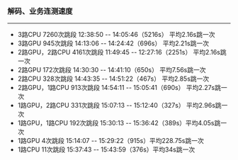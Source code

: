 ### 解码、业务连测速度

***

* 3路CPU    7260次跳段    12:38:50 -- 14:05:46（5216s）  平均2.16s跳一次
* 3路GPU   945次跳段    14:13:06 -- 14:24:42（696s） 平均2.21s跳一次
* 2路GPU，2路CPU   4161次跳段    11:49:45 -- 12:27:16（2251s）  平均2.16s跳一次
* 2路GPU   172次跳段   14:30:30 -- 14:41:10（650s） 平均7.56s跳一次
* 2路CPU   328次跳段    14:43:35 -- 14:51:22（467s）  平均2.85s跳一次
* 2路GPU，1路CPU   913次跳段    14:54:11 -- 15:05:41（690s） 平均2.27s跳一次
* 1路GPU，2路CPU  331次跳段  15:07:13 -- 15:12:40（327s）  平均2.96s跳一次
* 1路GPU，1路CPU  192次跳段   15:30:13 -- 15:36:42（389s）平均4.05s跳一次
* 1路GPU   4次跳段     15:14:07 -- 15:29:22（915s）平均228.75s跳一次
* 1路CPU   11次跳段   15:37:43 -- 15:43:59（376s）平均34s跳一次

